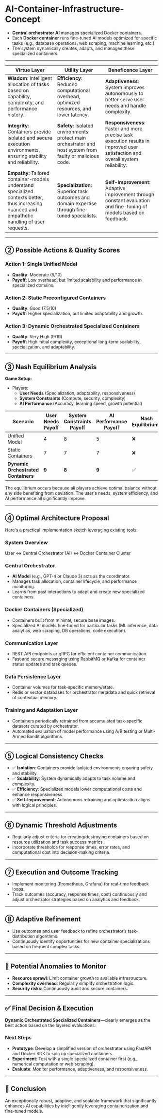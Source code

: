 
# AI-Container-Infrastructure-Concept

- **Central orchestrator AI** manages specialized Docker containers.
- Each **Docker container** runs fine-tuned AI models optimized for specific tasks (e.g., database operations, web scraping, machine learning, etc.).
- The system dynamically creates, adapts, and manages these specialized containers.

---

| Virtue Layer | Utility Layer | Beneficence Layer |
|--------------|---------------|-------------------|
| **Wisdom**: Intelligent allocation of tasks based on capability, complexity, and performance history. | **Efficiency**: Reduced computational overhead, optimized resources, and lower latency. | **Adaptiveness**: System improves autonomously to better serve user needs and handle complexity. |
| **Integrity**: Containers provide isolated and secure execution environments, ensuring stability and reliability. | **Safety**: Isolated environments protect main orchestrator and host system from faulty or malicious code. | **Responsiveness**: Faster and more precise task execution results in improved user satisfaction and overall system reliability. |
| **Empathy**: Tailored container-models understand specialized contexts better, thus increasing nuanced and empathetic handling of user requests. | **Specialization**: Superior task outcomes and domain expertise through fine-tuned specialists. | **Self-Improvement**: Adaptive improvement through constant evaluation and fine-tuning of models based on feedback. |

---

## ② Possible Actions & Quality Scores

### **Action 1: Single Unified Model**

- **Quality**: Moderate (6/10)
- **Payoff**: Low overhead, but limited scalability and performance in specialized domains.

### **Action 2: Static Preconfigured Containers**

- **Quality**: Good (7.5/10)
- **Payoff**: Higher specialization, but limited adaptability and growth.

### **Action 3: Dynamic Orchestrated Specialized Containers**

- **Quality**: Very High (9/10)
- **Payoff**: High initial complexity, exceptional long-term scalability, specialization, and adaptability.

---

## ③ Nash Equilibrium Analysis

**Game Setup:**

- Players:
  - **User Needs** (Specialization, adaptability, responsiveness)
  - **System Constraints** (Compute, security, complexity)
  - **AI Performance** (Accuracy, learning speed, growth potential)

| Scenario | User Needs Payoff | System Constraints Payoff | AI Performance Payoff | Nash Equilibrium? |
|----------|-------------------|---------------------------|-----------------------|-------------------|
| Unified Model | 4 | 8 | 5 | ❌ |
| Static Containers | 7 | 7 | 7 | ❌ |
| **Dynamic Orchestrated Containers** | **9** | **8** | **9** | ✅ |

The equilibrium occurs because all players achieve optimal balance without any side benefiting from deviation. The user's needs, system efficiency, and AI performance all significantly improve.

---

## ④ Optimal Architecture Proposal

Here's a practical implementation sketch leveraging existing tools:

### System Overview

User ↔️ Central Orchestrator (AI) ↔️ Docker Container Cluster

### Central Orchestrator

- **AI Model** (e.g., GPT-4 or Claude 3) acts as the coordinator.
- Manages task allocation, container lifecycle, and performance monitoring.
- Learns from past interactions to adapt and create new specialized containers.

### Docker Containers (Specialized)

- Containers built from minimal, secure base images.
- Specialized AI models fine-tuned for particular tasks (ML inference, data analytics, web scraping, DB operations, code execution).

### Communication Layer

- REST API endpoints or gRPC for efficient container communication.
- Fast and secure messaging using RabbitMQ or Kafka for container status updates and task queues.

### Data Persistence Layer

- Container volumes for task-specific memory/state.
- Redis or vector databases for orchestrator metadata and quick retrieval of contextual memory.

### Training and Adaptation Layer

- Containers periodically retrained from accumulated task-specific datasets curated by orchestrator.
- Automated evaluation of model performance using A/B testing or Multi-Armed Bandit algorithms.

---

## ⑤ Logical Consistency Checks

- ✅ **Isolation**: Containers provide isolated environments ensuring safety and stability.
- ✅ **Scalability**: System dynamically adapts to task volume and complexity.
- ✅ **Efficiency**: Specialized models lower computational costs and enhance responsiveness.
- ✅ **Self-Improvement**: Autonomous retraining and optimization aligns with logical principles.

---

## ⑥ Dynamic Threshold Adjustments

- Regularly adjust criteria for creating/destroying containers based on resource utilization and task success metrics.
- Incorporate thresholds for response times, error rates, and computational cost into decision-making criteria.

---

## ⑦ Execution and Outcome Tracking

- Implement monitoring (Prometheus, Grafana) for real-time feedback loops.
- Track outcomes (accuracy, response times, cost) continuously and adjust orchestrator strategies based on analytics and feedback.

---

## ⑧ Adaptive Refinement

- Use outcomes and user feedback to refine orchestrator’s task-distribution algorithms.
- Continuously identify opportunities for new container specializations based on frequent complex tasks.

---

## 🚩 Potential Anomalies to Monitor

- **Resource sprawl**: Limit container growth to available infrastructure.
- **Complexity overhead**: Regularly simplify orchestration logic.
- **Security risks**: Continuously audit and secure containers.

---

## ✅ Final Decision & Execution

**Dynamic Orchestrated Specialized Containers**—clearly emerges as the best action based on the layered evaluations.

### Next Steps

- **Prototype**: Develop a simplified version of orchestrator using FastAPI and Docker SDK to spin up specialized containers.
- **Experiment**: Test with a single specialized container first (e.g., numerical computation or web scraping).
- **Evaluate**: Monitor performance, adaptiveness, and responsiveness.

---

## 🎯 Conclusion

An exceptionally robust, adaptive, and scalable framework that significantly enhances AI capabilities by intelligently leveraging containerization and fine-tuned models.
